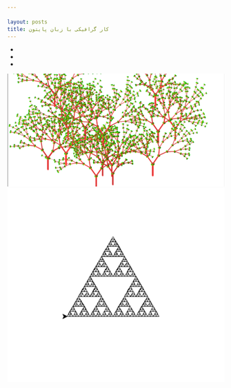 ```yaml
---

layout: posts
title: کار گرافیکی با زبان پایتون
---
```

-
-
-



![tree](../assets/images/tree.png)
![traingle](../assets/images/traingle.png)
